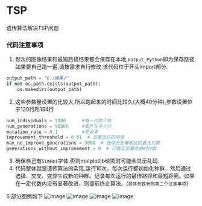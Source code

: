 # TSP
遗传算法解决TSP问题

### 代码注意事项

1. 每次的图像结果和最短路径结果都会保存在本地,`output_Python`即为保存路径,如果要自己跑一遍,请按需求自行修改.该代码位于开头import部分.

```Python
output_path = "E:/结果/"
if not os.path.exists(output_path):
    os.makedirs(output_path)
```

2. 这些参数量设置的比较大,所以跑起来的时间比较久(大概40分钟),参数设置位于120行和134行

```Python
num_individuals = 5000      #每一代的个体
num_generations = 50000     #要产生多少代    
mutation_rate = 0.1         #变异率
improvement_threshold = 0.01  # 显著改进的阈值
max_no_improve_generations = 5000  # 连续无显著改进的最大代数
generations_without_improvement = 0  # 计数无显著改进的代数
```

3. 确保自己有`SimHei`字体,否则matplotlib绘图时可能会显示乱码.
5. 代码整体就是遗传算法的实现,运行10次，每次运行都初始化种群，然后通过选择、交叉、变异生成新的种群。记录每次运行的最佳路径和最短距离。如果在一定代数内没有显著改进，则提前终止算法。(`具体参数参照第二个注意事项`)

6.部分图例如下
![image](https://github.com/user-attachments/assets/eebc99c2-628d-438c-925c-7717edbde05e)
![image](https://github.com/user-attachments/assets/e65f2a6d-bea0-47c2-a687-63f03290f3da)
![image](https://github.com/user-attachments/assets/abcb3720-b4d1-4767-bef8-859383fc1d14)
![image](https://github.com/user-attachments/assets/2e823b38-bf38-45f0-bb40-aa4b50244568)



